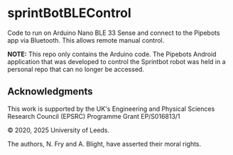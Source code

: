 # sprintBotBLEControl

Code to run on Arduino Nano BLE 33 Sense and connect to the Pipebots app via Bluetooth.  This allows remote manual control.

__NOTE:__ This repo only contains the Arduino code.  The Pipebots Android application that was developed to control the Sprintbot robot was held in a personal repo that can no longer be accessed.

## Acknowledgments

This work is supported by the UK's Engineering and Physical Sciences Research Council (EPSRC) Programme Grant EP/S016813/1

© 2020, 2025 University of Leeds.

The authors, N. Fry and A. Blight, have asserted their moral rights.
